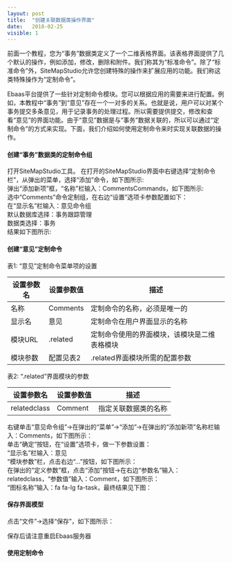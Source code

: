 ```yaml
---
layout: post
title:  "创建关联数据类操作界面"
date:   2018-02-25
visible: 1
---
```


前面一个教程，您为“事务”数据类定义了一个二维表格界面。该表格界面提供了几个默认的操作，例如添加，修改，删除和附件。我们称其为“标准命令”。除了“标准命令”外，SiteMapStudio允许您创建特殊的操作来扩展应用的功能。我们称这类特殊操作为“定制命令”。

Ebaas平台提供了一些针对定制命令模块。您可以根据应用的需要来进行配置。例如，本教程中“事务”到“意见”存在一个一对多的关系。也就是说，用户可以对某个事务提交多条意见，用于记录事务的处理过程。所以需要提供提交，修改和查看“意见”的界面功能。由于“意见”数据是与“事务”数据关联的，所以可以通过“定制命令”的方式来实现。下面，我们介绍如何使用定制命令来时实现关联数据的操作。

#### 创建“事务”数据类的定制命令组
打开SiteMapStudio工具。 在打开的SiteMapStudio界面中右键选择“定制命令栏”，从弹出的菜单，选择“添加”命令，如下图所示:
<img src="{{'/assets/img/2018-2-25-创建关联数据类操作界面1B.png' | prepend: site.baseurl }}" alt=""><br>
弹出“添加新项”框，“名称”栏输入：CommentsCommands，如下图所示:
<img src="{{'/assets/img/2018-2-25-创建关联数据类操作界面1C.png' | prepend: site.baseurl }}" alt=""><br>
选中“Comments”命令定制组，在右边“设置”选项卡参数配置如下：<br>
在“显示名”栏输入：意见命令组<br>
默认数据库选择：事务跟踪管理<br>
数据类选择：事务<br>
结果如下图所示:
<img src="{{'/assets/img/2018-2-25-创建关联数据类操作界面2C.png' | prepend: site.baseurl }}" alt=""><br>

#### 创建“意见”定制命令

表1: “意见”定制命令菜单项的设置

| 设置参数名 | 设置参数值 | 描述 |
|-------|--------|---------|
| 名称 | Comments | 定制命令的名称，必须是唯一的 |
| 显示名 | 意见 | 定制命令在用户界面显示的名称 |
| 模块URL | .related | 定制命令使用的界面模块，该模块是二维表格模块 |
| 模块参数 | 配置见表2 | .related界面模块所需的配置参数 |

表2: “.related”界面模块的参数

| 设置参数名 | 设置参数值 | 描述 |
|-------|--------|---------|
| relatedclass | Comment | 指定关联数据类的名称 |

右键单击“意见命令组”→在弹出的“菜单”→“添加”→在弹出的“添加新项”名称栏输入：Comments，如下图所示：
<img src="{{'/assets/img/2018-2-25-创建关联数据类操作界面8C.png' | prepend: site.baseurl }}" alt=""><br>
单击“确定”按钮，在“设置”选项卡，做一下参数设置：<br>
“显示名”栏输入：意见<br>
“模块参数”栏，点击右边“...”按钮，如下图所示：
<img src="{{'/assets/img/2018-2-25-创建关联数据类操作界面5D.png' | prepend: site.baseurl }}" alt=""><br>
在弹出的“定义参数”框，点击“添加”按钮→在右边“参数名”输入：relatedclass，“参数值”输入：Comment，如下图所示：
<img src="{{'/assets/img/2018-2-25-创建关联数据类操作界面6.png' | prepend: site.baseurl }}" alt=""><br>
“图标名称”输入：fa fa-lg fa-task，最终结果见下图：<br>
<img src="{{'/assets/img/2018-2-25-创建关联数据类操作界面7C.png' | prepend: site.baseurl }}" alt=""><br>

#### 保存界面模型
点击“文件”→选择“保存”，如下图所示：
<img src="{{'/assets/img/2018-2-25-保存事务菜单模板.png' | prepend: site.baseurl }}" alt=""><br>

保存后请注意重启Ebaas服务器

#### 使用定制命令
